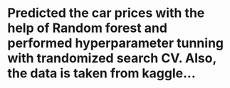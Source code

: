 # Predicted the car prices with the help of Random forest and performed hyperparameter tunning with trandomized search CV. Also, the data is taken from kaggle...
 
